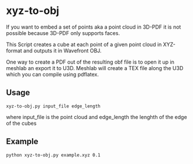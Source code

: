 # xyz-to-obj
If you want to embed a set of points aka a point cloud in 3D-PDF it is not possible because 3D-PDF only supports faces.

This Script creates a cube at each point of a given point cloud in XYZ-format and outputs it in Wavefront OBJ.

One way to create a PDF out of the resulting obf file is to open it up in  meshlab an export it to U3D. Meshlab will create a TEX file along the U3D which you can compile using pdflatex.


## Usage
	xyz-to-obj.py input_file edge_length

where input_file is the point cloud and edge_length the lenghth of the edge of the cubes

## Example
	python xyz-to-obj.py example.xyz 0.1
